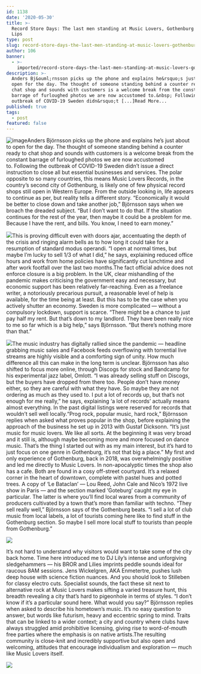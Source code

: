 ```yaml
---
id: 1138
date: '2020-05-30'
title: >-
  Record Store Days: The last men standing at Music Lovers, Gothenburg - Loose
  Lips
type: post
slug: record-store-days-the-last-men-standing-at-music-lovers-gothenburg
author: 106
banner:
  - >-
    imported/record-store-days-the-last-men-standing-at-music-lovers-gothenburg/image1138.jpeg
description: >-
  Anders Bj&ouml;rnsson picks up the phone and explains he&rsquo;s just about to
  open for the day. The thought of someone standing behind a counter ready to
  chat shop and sounds with customers is a welcome break from the constant
  barrage of furloughed photos we are now accustomed to.&nbsp; Following the
  outbreak of COVID-19 Sweden didn&rsquo;t [...]Read More...
published: true
tags:
  - post
featured: false
---
```

![image](../imported/record-store-days-the-last-men-standing-at-music-lovers-gothenburg/image1138.jpeg)Anders Björnsson picks up the phone and explains he’s just about to open for the day. The thought of someone standing behind a counter ready to chat shop and sounds with customers is a welcome break from the constant barrage of furloughed photos we are now accustomed to. Following the outbreak of COVID-19 Sweden didn’t issue a direct instruction to close all but essential businesses and services. The polar opposite to so many countries, this means Music Lovers Records, in the country’s second city of Gothenburg, is likely one of few physical record shops still open in Western Europe. From the outside looking in, life appears to continue as per, but reality tells a different story. “Economically it would be better to close down and take another job,” Björnsson says when we broach the dreaded subject. “But I don’t want to do that. If the situation continues for the rest of the year, then maybe it could be a problem for me. Because I have the rent, and bills. You know, I need to earn money.” 

![](/wp-content/uploads/live/img/wysiwyg/5ece4db92532a.jpg)This is proving difficult even with doors ajar, accentuating the depth of the crisis and ringing alarm bells as to how long it could take for a resumption of standard modus operandi. “I open at normal times, but maybe I’m lucky to sell 1/3 of what I did,” he says, explaining reduced office hours and work from home policies have significantly cut lunchtime and after work footfall over the last two months.The fact official advice does not enforce closure is a big problem. In the UK, clear mishandling of the pandemic makes criticising the government easy and necessary, but economic support has been relatively far-reaching. Even as a freelance writer, a notoriously precarious pursuit, a reasonable level of help is available, for the time being at least. But this has to be the case when you actively shutter an economy. Sweden is more complicated — without a compulsory lockdown, support is scarce. “There might be a chance to just pay half my rent. But that’s down to my landlord. They have been really nice to me so far which is a big help,” says Björnsson. “But there’s nothing more than that.” 

![](/wp-content/uploads/live/img/wysiwyg/5ece4dc8a0ff8.jpg)The music industry has digitally rallied since the pandemic — headline grabbing music sales and Facebook feeds overflowing with torrential live streams are highly visible and a comforting sign of unity. How much difference all this can make in the long term is unclear. Björnsson has also shifted to focus more online, through Discogs for stock and Bandcamp for his experimental jazz label, Omlott. “I was already selling stuff on Discogs, but the buyers have dropped from there too. People don’t have money either, so they are careful with what they have. So maybe they are not ordering as much as they used to. I put a lot of records up, but that’s not enough for me really,” he says, explaining ‘a lot of records’ actually means almost everything. In the past digital listings were reserved for records that wouldn’t sell well locally.“Prog rock, popular music, hard rock,” Björnsson replies when asked what proves popular in the shop, before explaining the approach of the business he set up in 2013 with Gustaf Dicksonn. “It’s just music for music lovers. We like all sorts. At the beginning it was very broad and it still is, although maybe becoming more and more focused on dance music. That’s the thing I started out with as my main interest, but it’s hard to just focus on one genre in Gothenburg, it’s not that big a place.” My first and only experience of Gothenburg, back in 2018, was overwhelmingly positive and led me directly to Music Lovers. In non-apocalyptic times the shop also has a cafe. Both are found in a cosy off-street courtyard. It’s a relaxed corner in the heart of downtown, complete with pastel hues and potted trees. A copy of ‘Le Bataclan’ — Lou Reed, John Cale and Nico’s 1972 live show in Paris — and the section marked ‘Goteburg’ caught my eye in particular. The latter is where you’ll find local wares from a community of producers cultivated by a town that’s more than familiar with techno. “They sell really well,” Björnsson says of the Gothenburg beats. “I sell a lot of club music from local labels, a lot of tourists coming here like to find stuff in the Gothenburg section. So maybe I sell more local stuff to tourists than people from Gothenburg.” 

![](/wp-content/uploads/live/img/wysiwyg/5ece4de1001b5.jpg)

It’s not hard to understand why visitors would want to take some of the city back home. Time here introduced me to DJ Lily’s intense and unforgiving sledgehammers — his BROR and Lilies imprints peddle sounds ideal for raucous 8AM sessions. Jens Wickelgren, AKA Enmetertre, pushes lush deep house with science fiction nuances. And you should look to Stilleben for classy electro cuts. Specialist sounds, the fact these sit next to alternative rock at Music Lovers makes sifting a varied treasure hunt, this breadth revealing a city that’s hard to pigeonhole in terms of styles. “I don’t know if it’s a particular sound here. What would you say?” Björnsson replies when asked to describe his hometown’s music. It’s no easy question to answer, but words like futurism, heavy and eccentric spring to mind. Traits that can be linked to a wider context; a city and country where clubs have always struggled amid prohibitive licensing, giving rise to word-of-mouth free parties where the emphasis is on native artists.The resulting community is close-knit and incredibly supportive but also open and welcoming, attitudes that encourage individualism and exploration — much like Music Lovers itself. 

![](/wp-content/uploads/live/img/wysiwyg/5ece4deda52a9.jpg)